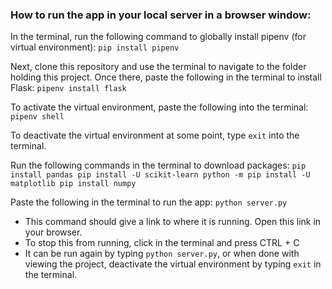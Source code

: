 ### How to run the app in your local server in a browser window:

In the terminal, run the following command to globally install pipenv (for virtual environment): 
```pip install pipenv```

Next, clone this repository and use the terminal to navigate to the folder holding this project. Once there, paste the following in the terminal to install Flask: 
```pipenv install flask```

To activate the virtual environment, paste the following into the terminal: 
```pipenv shell```

To deactivate the virtual environment at some point, type ```exit``` into the terminal.

Run the following commands in the terminal to download packages:
    ```
    pip install pandas
    pip install -U scikit-learn
    python -m pip install -U matplotlib
    pip install numpy
    ```

Paste the following in the terminal to run the app: ```python server.py```
  - This command should give a link to where it is running. Open this link in your browser.
  - To stop this from running, click in the terminal and press CTRL + C
  - It can be run again by typing ```python server.py```, or when done with viewing the project, deactivate the virtual environment by typing ```exit``` in the terminal.
